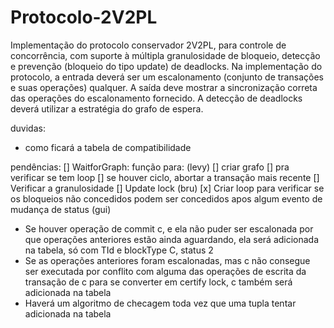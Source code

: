 # Protocolo-2V2PL
Implementação do protocolo conservador 2V2PL, para controle de concorrência, com suporte à múltipla granulosidade de bloqueio, detecção e prevenção (bloqueio do tipo update) de deadlocks. Na implementação do protocolo, a entrada deverá ser um escalonamento (conjunto de transações e suas operações) qualquer. A saída deve mostrar a sincronização correta das operações do escalonamento fornecido. A detecção de deadlocks deverá utilizar a estratégia do grafo de espera.

duvidas:
- como ficará a tabela de compatibilidade

pendências:
[] WaitforGraph: função para: (levy)
    [] criar grafo
    [] pra verificar se tem loop
    [] se houver ciclo, abortar a transação mais recente
[] Verificar a granulosidade
[] Update lock (bru)
[x] Criar loop para verificar se os bloqueios não concedidos podem ser concedidos apos algum evento de mudança de status (gui)

- Se houver operação de commit c, e ela não puder ser escalonada por que operações anteriores estão ainda aguardando, ela será adicionada na tabela, só 
com TId e  blockType C, status 2
- Se as operações anteriores foram escalonadas, mas c não consegue ser executada
por conflito com alguma das operações de escrita da transação de c para se converter
em certify lock, c também será adicionada na tabela
- Haverá um algoritmo de checagem toda vez que uma tupla tentar adicionada na 
tabela
